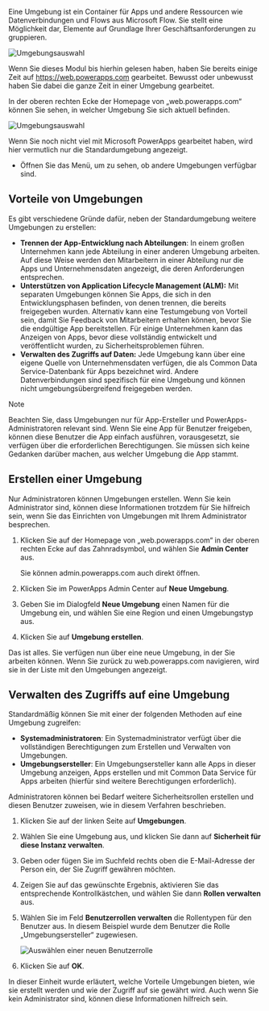 Eine Umgebung ist ein Container für Apps und andere Ressourcen wie Datenverbindungen und Flows aus Microsoft Flow. Sie stellt eine Möglichkeit dar, Elemente auf Grundlage Ihrer Geschäftsanforderungen zu gruppieren.

![Umgebungsauswahl](../media/powerapps-environments2.png)

Wenn Sie dieses Modul bis hierhin gelesen haben, haben Sie bereits einige Zeit auf https://web.powerapps.com gearbeitet. Bewusst oder unbewusst haben Sie dabei die ganze Zeit in einer Umgebung gearbeitet.

In der oberen rechten Ecke der Homepage von „web.powerapps.com“ können Sie sehen, in welcher Umgebung Sie sich aktuell befinden.

![Umgebungsauswahl](../media/powerapps-environment-picker.png)

Wenn Sie noch nicht viel mit Microsoft PowerApps gearbeitet haben, wird hier vermutlich nur die Standardumgebung angezeigt.

- Öffnen Sie das Menü, um zu sehen, ob andere Umgebungen verfügbar sind.

## <a name="why-use-environments"></a>Vorteile von Umgebungen
Es gibt verschiedene Gründe dafür, neben der Standardumgebung weitere Umgebungen zu erstellen:

- **Trennen der App-Entwicklung nach Abteilungen**: In einem großen Unternehmen kann jede Abteilung in einer anderen Umgebung arbeiten. Auf diese Weise werden den Mitarbeitern in einer Abteilung nur die Apps und Unternehmensdaten angezeigt, die deren Anforderungen entsprechen.
- **Unterstützen von Application Lifecycle Management (ALM):** Mit separaten Umgebungen können Sie Apps, die sich in den Entwicklungsphasen befinden, von denen trennen, die bereits freigegeben wurden. Alternativ kann eine Testumgebung von Vorteil sein, damit Sie Feedback von Mitarbeitern erhalten können, bevor Sie die endgültige App bereitstellen. Für einige Unternehmen kann das Anzeigen von Apps, bevor diese vollständig entwickelt und veröffentlicht wurden, zu Sicherheitsproblemen führen.
- **Verwalten des Zugriffs auf Daten:** Jede Umgebung kann über eine eigene Quelle von Unternehmensdaten verfügen, die als Common Data Service-Datenbank für Apps bezeichnet wird. Andere Datenverbindungen sind spezifisch für eine Umgebung und können nicht umgebungsübergreifend freigegeben werden.

> [!NOTE]
> Beachten Sie, dass Umgebungen nur für App-Ersteller und PowerApps-Administratoren relevant sind. Wenn Sie eine App für Benutzer freigeben, können diese Benutzer die App einfach ausführen, vorausgesetzt, sie verfügen über die erforderlichen Berechtigungen. Sie müssen sich keine Gedanken darüber machen, aus welcher Umgebung die App stammt.

## <a name="create-an-environment"></a>Erstellen einer Umgebung

Nur Administratoren können Umgebungen erstellen. Wenn Sie kein Administrator sind, können diese Informationen trotzdem für Sie hilfreich sein, wenn Sie das Einrichten von Umgebungen mit Ihrem Administrator besprechen.

1. Klicken Sie auf der Homepage von „web.powerapps.com“ in der oberen rechten Ecke auf das Zahnradsymbol, und wählen Sie **Admin Center** aus.

    Sie können admin.powerapps.com auch direkt öffnen.

2. Klicken Sie im PowerApps Admin Center auf **Neue Umgebung**. 
3. Geben Sie im Dialogfeld **Neue Umgebung** einen Namen für die Umgebung ein, und wählen Sie eine Region und einen Umgebungstyp aus.
4. Klicken Sie auf **Umgebung erstellen**.

Das ist alles. Sie verfügen nun über eine neue Umgebung, in der Sie arbeiten können. Wenn Sie zurück zu web.powerapps.com navigieren, wird sie in der Liste mit den Umgebungen angezeigt.

## <a name="manage-access-to-an-environment"></a>Verwalten des Zugriffs auf eine Umgebung

Standardmäßig können Sie mit einer der folgenden Methoden auf eine Umgebung zugreifen:

- **Systemadministratoren**: Ein Systemadministrator verfügt über die vollständigen Berechtigungen zum Erstellen und Verwalten von Umgebungen.
- **Umgebungsersteller**: Ein Umgebungsersteller kann alle Apps in dieser Umgebung anzeigen, Apps erstellen und mit Common Data Service für Apps arbeiten (hierfür sind weitere Berechtigungen erforderlich).

Administratoren können bei Bedarf weitere Sicherheitsrollen erstellen und diesen Benutzer zuweisen, wie in diesem Verfahren beschrieben.

1. Klicken Sie auf der linken Seite auf **Umgebungen**.
2. Wählen Sie eine Umgebung aus, und klicken Sie dann auf **Sicherheit für diese Instanz verwalten**.
3. Geben oder fügen Sie im Suchfeld rechts oben die E-Mail-Adresse der Person ein, der Sie Zugriff gewähren möchten.
4. Zeigen Sie auf das gewünschte Ergebnis, aktivieren Sie das entsprechende Kontrollkästchen, und wählen Sie dann **Rollen verwalten** aus.
5. Wählen Sie im Feld **Benutzerrollen verwalten** die Rollentypen für den Benutzer aus. In diesem Beispiel wurde dem Benutzer die Rolle „Umgebungsersteller“ zugewiesen.

    ![Auswählen einer neuen Benutzerrolle](../media/powerapps-user-roles.png)

6. Klicken Sie auf **OK**.

In dieser Einheit wurde erläutert, welche Vorteile Umgebungen bieten, wie sie erstellt werden und wie der Zugriff auf sie gewährt wird. Auch wenn Sie kein Administrator sind, können diese Informationen hilfreich sein.